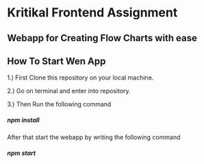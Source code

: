 # Kritikal Frontend Assignment
## Webapp for Creating Flow Charts with ease

## How To Start Wen App
1.) First Clone this repository on your local machine.

2.) Go on terminal and enter into repository.

3.) Then Run the following command
##### npm install
After that start the webapp by writing the following command
##### npm start
